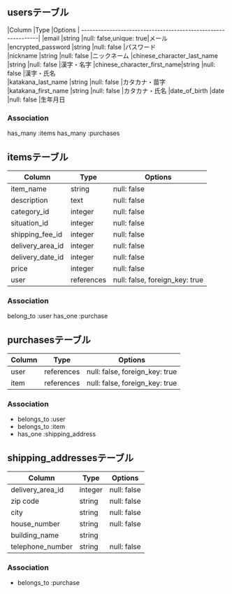 ## usersテーブル

|Column                      |Type   |Options                 |
--------------------------------------------------------------|
|email                       |string |null: false,unique: true|メール
|encrypted_password          |string |null: false             |パスワード  
|nickname                    |string |null: false             |ニックネーム
|chinese_character_last_name |string |null: false             |漢字・名字
|chinese_character_first_name|string |null: false             |漢字・氏名      
|katakana_last_name          |string |null: false             |カタカナ・苗字
|katakana_first_name         |string |null: false             |カタカナ・氏名
|date_of_birth               |date   |null: false             |生年月日

### Association
has_many    :items
has_many    :purchases



## itemsテーブル

| Column         | Type        | Options                                          |
|----------------|-------------|--------------------------------------------------|
|item_name       |string       |null: false                                       |商品名
|description     |text         |null: false                                       |商品説明
|category_id     |integer      |null: false                                       |カテゴリー
|situation_id    |integer      |null: false                                       |商品の状態
|shipping_fee_id |integer      |null: false                                       |配送料の負担
|delivery_area_id|integer      |null: false                                       |発送元の地域
|delivery_date_id|integer      |null: false                                       |発送までの日数
|price           |integer      |null: false                                       |価格
|user            |references   | null: false, foreign_key: true                   |※外部キー


### Association
belong_to :user
has_one   :purchase



## purchasesテーブル

| Column | Type        | Options                        |
|--------|-------------| ------------------------------ |
|user    | references  | null: false, foreign_key: true |
|item    | references  | null: false, foreign_key: true |

### Association
- belongs_to :user
- belongs_to :item
- has_one    :shipping_address


## shipping_addressesテーブル

| Column         | Type   | Options                        |
|----------------|--------| ------------------------------ |
|delivery_area_id|integer |null: false                     |発送元の地域
|zip code        |string  | null: false                    |郵便番号  
|city            |string  | null: false                    |市区町村  
|house_number    |string  | null: false                    |番地
|building_name   |string  |                                |建物名
|telephone_number|string  | null: false                    |電話番号
### Association
- belongs_to :purchase


